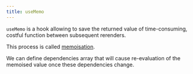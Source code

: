 ```yaml
---
title: useMemo
---
```


`useMemo` is a hook allowing to save the returned value of time-consuming, costful function between subsequent rerenders.

This process is called [memoisation](/Knowledge/Performance/memoisation.md).

We can define dependencies array that will cause re-evaluation of the memoised value once these dependencies change.
